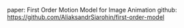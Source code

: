 paper: First Order Motion Model for Image Animation
github: https://github.com/AliaksandrSiarohin/first-order-model
